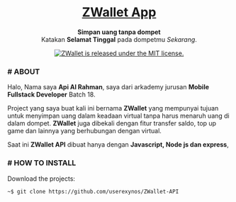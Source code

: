<h1 align="center">
	<a href="https://zwallet-project.netlify.app/">
		ZWallet App
	</a>
</h1>

<p align="center">
	<strong>Simpan uang tanpa dompet</strong><br>
	Katakan <strong>Selamat Tinggal</strong> pada dompetmu <i>Sekarang</i>.
</p>

<p align="center">
  <a href="https://github.com/userexynos/ZWallet-HTML-Project/blob/master/LICENSE">
    <img src="https://img.shields.io/badge/license-MIT-blue.svg" alt="ZWallet is released under the MIT license." />
  </a>
</p>

### # ABOUT
Halo, Nama saya <strong>Api Al Rahman</strong>, saya dari arkademy jurusan <strong>Mobile Fullstack Developer</strong> Batch 18.

Project yang saya buat kali ini bernama <strong>ZWallet</strong> yang mempunyai tujuan untuk menyimpan uang dalam keadaan virtual tanpa harus menaruh uang di dalam dompet. <strong>ZWallet</strong> juga dibekali dengan fitur transfer saldo, top up game dan lainnya yang berhubungan dengan virtual.

Saat ini <strong>ZWallet API</strong> dibuat hanya dengan <strong>Javascript, Node js dan express</strong>,

### # HOW TO INSTALL
Download the projects: 
```
~$ git clone https://github.com/userexynos/ZWallet-API
		
```

